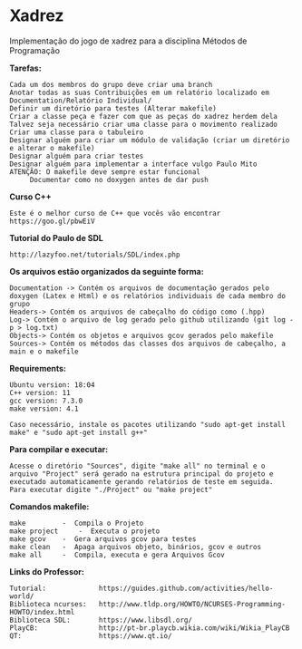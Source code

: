 # Xadrez
Implementação do jogo de xadrez para a disciplina Métodos de Programação

**Tarefas:**
	
	Cada um dos membros do grupo deve criar uma branch
	Anotar todas as suas Contribuições em um relatório localizado em Documentation/Relatório Individual/
	Definir um diretório para testes (Alterar makefile)
	Criar a classe peça e fazer com que as peças do xadrez herdem dela
	Talvez seja necessário criar uma classe para o movimento realizado
	Criar uma classe para o tabuleiro
	Designar alguém para criar um módulo de validação (criar um diretório e alterar o makefile)
	Designar alguém para criar testes
	Designar alguém para implementar a interface vulgo Paulo Mito
	ATENÇÃO: O makefile deve sempre estar funcional
		 Documentar como no doxygen antes de dar push

**Curso C++**

	Este é o melhor curso de C++ que vocês vão encontrar
	https://goo.gl/pbwEiV

**Tutorial do Paulo de SDL**

	http://lazyfoo.net/tutorials/SDL/index.php

**Os arquivos estão organizados da seguinte forma:**

	Documentation -> Contém os arquivos de documentação gerados pelo doxygen (Latex e Html) e os relatórios individuais de cada membro do grupo
	Headers-> Contém os arquivos de cabeçalho do código como (.hpp)
	Log-> Contém o arquivo de log gerado pelo github utilizando (git log -p > log.txt)
	Objects-> Contém os objetos e arquivos gcov gerados pelo makefile
	Sources-> Contém os métodos das classes dos arquivos de cabeçalho, a main e o makefile

**Requirements:**
	
	Ubuntu version: 18:04
	C++ version: 11
	gcc version: 7.3.0
	make version: 4.1
	
	Caso necessário, instale os pacotes utilizando "sudo apt-get install make" e "sudo apt-get install g++"

**Para compilar e executar:**
	
	Acesse o diretório "Sources", digite "make all" no terminal e o arquivo "Project" será gerado na estrutura principal do projeto e executado automaticamente gerando relatórios de teste em seguida. 
	Para executar digite "./Project" ou "make project"

**Comandos makefile:**
	
	make		 -	Compila o Projeto
	make project     -	Executa o projeto
	make gcov	 -	Gera arquivos gcov para testes
	make clean	 -	Apaga arquivos objeto, binários, gcov e outros
	make all	 -	Compila, executa e gera Arquivos Gcov

**Links do Professor:**

	Tutorial:             https://guides.github.com/activities/hello-world/
	Biblioteca ncurses:   http://www.tldp.org/HOWTO/NCURSES-Programming-HOWTO/index.html
	Biblioteca SDL:       https://www.libsdl.org/
	PlayCB:               http://pt-br.playcb.wikia.com/wiki/Wikia_PlayCB
	QT:                   https://www.qt.io/ 
